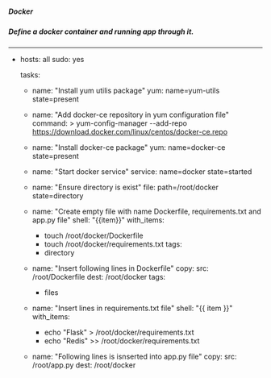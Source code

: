 ##### Docker
##### Define a docker container and running app through it.

  ---
  - hosts: all
    sudo: yes

    tasks:

    - name: "Install yum utilis package"
      yum: name=yum-utils state=present

    - name: "Add docker-ce repository in yum configuration file"
      command: >
       yum-config-manager --add-repo https://download.docker.com/linux/centos/docker-ce.repo

    - name: "Install docker-ce package"
      yum: name=docker-ce state=present

    - name: "Start docker service"
      service: name=docker state=started

    - name: "Ensure directory is exist"
      file: path=/root/docker state=directory

    - name: "Create empty file with name Dockerfile, requirements.txt and app.py file"
      shell: "{{item}}"
      with_items:
        - touch /root/docker/Dockerfile
        - touch /root/docker/requirements.txt
      tags:
         - directory

    - name: "Insert following lines in Dockerfile"
      copy:
       src: /root/Dockerfile
       dest: /root/docker
      tags:
         - files

    - name: "Insert lines in requirements.txt file"
      shell: "{{ item }}"
      with_items:
        - echo "Flask" > /root/docker/requirements.txt
        - echo "Redis" >> /root/docker/requirements.txt

    - name: "Following lines is isnserted into app.py file"
      copy:
       src: /root/app.py
       dest: /root/docker
